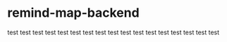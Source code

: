 # remind-map-backend
test
test
test
test
test
test
test
test
test
test
test
test
test
test
test
test
test
